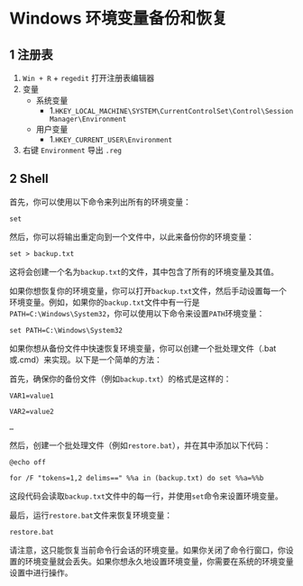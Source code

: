# Windows 环境变量备份和恢复

## 1 注册表

1. `Win + R` + `regedit` 打开注册表编辑器
2. 变量
	- 系统变量  
		- 1.`HKEY_LOCAL_MACHINE\SYSTEM\CurrentControlSet\Control\Session Manager\Environment`
	- 用户变量  
		- 1.`HKEY_CURRENT_USER\Environment`
3. 右键 `Environment` 导出 `.reg`

## 2 Shell

首先，你可以使用以下命令来列出所有的环境变量：

```
set
```

然后，你可以将输出重定向到一个文件中，以此来备份你的环境变量：

```
set > backup.txt
```

这将会创建一个名为`backup.txt`的文件，其中包含了所有的环境变量及其值。

如果你想恢复你的环境变量，你可以打开`backup.txt`文件，然后手动设置每一个环境变量。例如，如果你的`backup.txt`文件中有一行是`PATH=C:\Windows\System32`，你可以使用以下命令来设置`PATH`环境变量：

```
set PATH=C:\Windows\System32
```

如果你想从备份文件中快速恢复环境变量，你可以创建一个批处理文件（.bat或.cmd）来实现。以下是一个简单的方法：

首先，确保你的备份文件（例如`backup.txt`）的格式是这样的：

```
VAR1=value1

VAR2=value2

…
```

然后，创建一个批处理文件（例如`restore.bat`），并在其中添加以下代码：

```
@echo off

for /F "tokens=1,2 delims==" %%a in (backup.txt) do set %%a=%%b
```

这段代码会读取`backup.txt`文件中的每一行，并使用`set`命令来设置环境变量。

最后，运行`restore.bat`文件来恢复环境变量：

```
restore.bat
```

请注意，这只能恢复当前命令行会话的环境变量。如果你关闭了命令行窗口，你设置的环境变量就会丢失。如果你想永久地设置环境变量，你需要在系统的环境变量设置中进行操作。

